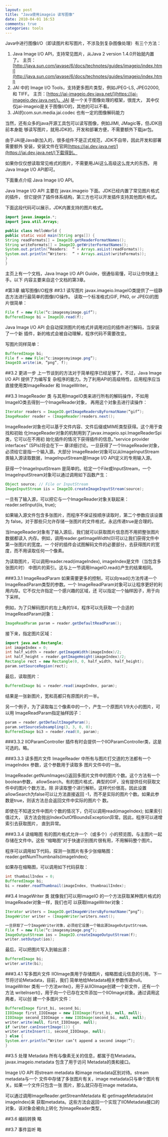 ```yaml
---
layout: post
title: "Java使用imageio 读写图像"
date: 2010-04-01 16:53
comments: true
categories: tools
---
```

Java中进行图像I/O（即读图片和写图片，不涉及到复杂图像处理）有三个方法：

1. Java Image I/O API，支持常见图片，从Java 2 version 1.4.0开始就内置了。
主页：[http://java.sun.com/javase/6/docs/technotes/guides/imageio/index.html](http://java.sun.com/javase/6/docs/technotes/guides/imageio/index.html)
2. JAI 中的 Image I/O Tools，支持更多图片类型，例如JPEG-LS, JPEG2000, 和 TIFF。
主页：[https://jai-imageio.dev.java.net/](https://jai-imageio.dev.java.net/)。JAI 是一个关于图像处理的框架，很庞大，
其中仅仅jai-imageio是关于图像I/O的，其他的可以不看。
3. JAI的com.sun.media.jai.codec 也有一定的图像解码能力

当然，还有众多的java开源工具包可以读写图像，例如JIMI, JMagic等，但JDK目前本身能
够读写图片，就用JDK的，开发和部署方便，不需要额外下载jar包。

由于JAI是Java新加入的，很多组件不是正式规范，JDK不自带，因此开发和部署需要额外
安装，安装文件在官网[https://jai.dev.java.net/](https://jai.dev.java.net/)下载得到。

如果你仅仅想读取常见格式的图片，不需要用JAI这么高级这么庞大的东西，
用Java Image I/O API即可。

下面重点介绍 Java Image I/O API。

Java Image I/O API 主要在 javax.imageio 下面。JDK已经内置了常见图片格式的插件，
但它提供了插件体系结构，第三方也可以开发插件支持其他图片格式。

<!--more-->

下面这段代码可以展示，JDK内置支持的图片格式。

``` java
import javax.imageio.*;
import java.util.Arrays;

public class HelloWorld {
public static void main(String args[]) {
String readFormats[] = ImageIO.getReaderFormatNames();
String writeFormats[] = ImageIO.getWriterFormatNames();
System.out.println(“Readers:  ” + Arrays.asList(readFormats));
System.out.println(“Writers:  ” + Arrays.asList(writeFormats));
}
}
```

主页上有一个文档，Java Image I/O API Guide，很通俗易懂，可以让你快速上手。以下
内容主要来自这个文档的第3章。

#第3章 编写图像I/O程序
##3.1 读写图片
javax.imageio.ImageIO类提供了一组静态方法进行最简单的图像I/O操作。
读取一个标准格式(GIF, PNG, or JPEG)的图片很简单：

``` java
File f = new File(“c:imagesmyimage.gif”);
BufferedImage bi = ImageIO.read(f);
```

Java Image I/O API 会自动探测图片的格式并调用对应的插件进行解码，当安装了一个新
插件，新的格式会被自动理解，程序代码不需要改变。

写图片同样简单：

``` java
BufferedImage bi;
File f = new File(“c:imagesmyimage.png”);
ImageIO.write(im, “png”, f);
```

##3.2 更进一步
上一节谈到的方法对于简单程序已经足够了。不过，Java Image I/O API 提供了为编写复
杂程序的能力。为了利用API的高级特性，应用程序应当直接使用类ImageReader 和
ImageWriter。

##3.3 ImageReader 类
与其用ImageIO类来进行所有的解码操作，不如用ImageIO类去得到一个ImageReader对象，
再用这个对象去进行读操作：

``` java
Iterator readers = ImageIO.getImageReadersByFormatName(“gif”);
ImageReader reader = (ImageReader)readers.next();
```

ImageReader对象也可以基于文件内容、文件后缀或MIME类型获得。这个用于查找和初始
化ImageReader对象的机制用到了javax.imageio.spi.ImageReaderSpi类，它可以在不用初
始化插件的情况下获得插件的信息。”service provider interfaces” (SPIs)将会在下一
章详细讨论。一旦获得了一个ImageReader对象，必须给它是指一个输入源。大部分
ImageReader对象可以从ImageInputStream类输入源读取数据，ImageInputStream是Image
I/O API定义的专用输入源。

获得一个ImageInputStream 是简单的。给定一个File或InputStream，一个
ImageInputStream对象可以通过调用如下函数产生：

``` java
Object source; // File or InputStream
ImageInputStream iis = ImageIO.createImageInputStream(source);
```
一旦有了输入源，可以把它与一个ImageReader对象关联起来：
reader.setInput(iis, true);

如果输入源文件包含多张图片，而程序不保证按顺序读取时，第二个参数应该设置为
false。对于那些只允许存储一张图片的文件格式，永远传递true是合理的。

当ImageReader对象有了输入源后，我们就可以获取图片信息而不用把整张图片数据都读入
内存。例如，调用reader.getImageWidth(0)可以让我们获得文件中第一张图片的宽度。一
个好的插件会试图解码文件的必要部分，去获得图片的宽度，而不用读取任何一个像素。

为读取图片，可以调用reader.read(imageIndex), imageIndex是文件（当包含多张图片时）
中图片的索引。这与上一节调用ImageIO.read()产生的结果相同。

###3.3.1 ImageReadParam
如果需要更多的控制，可以向read()方法传递一个ImageReadParam类型的参数。一个
ImageReadParam对象可以让程序更好的利用内存。它不仅允许指定一个感兴趣的区域，还
可以指定一个抽样因子，用于向下采样。

例如，为了只解码图片的左上角的1/4，程序可以先获取一个合适的ImageReadParam对象：

``` java
ImageReadParam param = reader.getDefaultReadParam();
```

接下来，指定图片区域：

``` java
import java.awt.Rectangle;
int imageIndex = 0;
int half_width = reader.getImageWidth(imageIndex)/2;
int half_height = reader.getImageHeight(imageIndex)/2;
Rectangle rect = new Rectangle(0, 0, half_width, half_height);
param.setSourceRegion(rect);
```

最后，读取图片：

``` java
BufferedImage bi = reader.read(imageIndex, param);
```

结果是一张新图片，宽和高都只有原图片的一半。

另一个例子，为了读取每三个像素中的一个，产生一个原图片1/9大小的图片，可以用
ImageReadParam指定抽样因子：

``` java
param = reader.getDefaultImageParam();
param.setSourceSubsampling(3, 3, 0, 0);
BufferedImage bi3 = reader.read(0, param);
```

###3.3.2 IIOParamController
插件有时会提供一个IIOParamController类，这是可选的。略。

###3.3.3 读多图片文件
ImageReader 中所有与图片打交道的方法都有一个imageIndex 参数，这个参数用于读取多
图片文件中的一张。

ImageReader.getNumImages()返回多图片文件中的图片个数。这个方法有一个boolean参数，
allowSearch。有的图片格式，典型的GIF，没有提供任何获取文件中的图片个数方法，除
非读取整个进行解析。这样代价很高，因此设置allowSearch为false可以让方法直接返回
-1，而不是实际的图片个数。如果此参数是true，则该方法总会返回文件中实际的图片个
数。

即使在不知道文件中图片个数的情况下，仍可以调用read(imageIndex); 如果索引值过大，
该方法会抛出IndexOutOfBoundsException异常。因此，程序可以递增索引去获取图片，
直到异常。

###3.3.4 读缩略图 
有的图片格式允许一个（或多个）小的预览图，与主图片一起存储在文件中。这些
“缩略图”对于快速识别图片很有用，不用解码整个图片。

程序可以调用如下代码，探测一张图片有多少张缩略图：
reader.getNumThumbnails(imageIndex);

如果存在缩略图，可以调用如下代码获取：

``` java
int thumbailIndex = 0;
BufferedImage bi;
bi = reader.readThumbnail(imageIndex, thumbnailIndex);
```

##3.4 ImageWriter 类 
就像我们可以用ImageIO 的一个方法获取某种图片格式的ImageReader对象一样，我们也可
以获取ImageWriter对象：

``` java
Iterator writers = ImageIO.getImageWritersByFormatName(“png”);
ImageWriter writer = (ImageWriter)writers.next();

一旦获取了一个ImageWriter对象，必须给它设置一个输出源ImageOutputStream。
File f = new File(“c:imagesmyimage.png”);
ImageOutputStream ios = ImageIO.createImageOutputStream(f);
writer.setOutput(ios);
```

最后，可以把图片写入到输出源：

``` java
BufferedImage bi;
writer.write(bi);
```

###3.4.1 写多图片文件
IIOImage类用于存储图片，缩略图或元信息的引用。下一节将讨论Metadata，目前，我们
简单地给Metadata相关参数传递null。
ImageWriter 类有一个方法write()，用于从IIOImage创建一个新文件，还有一个方法
writeInsert()，用于向一个已存在文件添加一个IIOImage对象。通过调用这两者，可以创
建一个多图片文件：

``` java
BufferedImage first_bi, second_bi;
IIOImage first_IIOImage = new IIOImage(first_bi, null, null);
IIOImage second_IIOImage = new IIOImage(second_bi, null, null);
writer.write(null, first_IIOImage, null);
if (writer.canInsertImage(1)) {
writer.writeInsert(1, second_IIOImage, null);
} else {
System.err.println(“Writer can’t append a second image!”);
}
```

##3.5  处理 Metadata 
所有与像素无关的信息，都属于在Metadata。javax.imageio.metadata 包含了用于访问
Metadata的类和接口。

Image I/O API 将stream metadata 和image metadata区别对待。stream metadata与一个
文件中存储了多张图片有关，image metadata只与单个图片有关。如果一个文件只包含一张
图片，那么就只存在image metadata。

可以通过调用ImageReader.getStreamMetadata 和 getImageMetadata(int imageIndex)来
获取metadata。这些方法会返回一个实现了IIOMetadata接口的对象，该对象会被向上转化
为ImageReader类型，

##3.6 编码转换
略

##3.7 事件监听
略